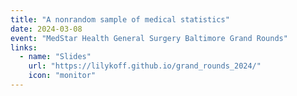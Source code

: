 ```yaml
---
title: "A nonrandom sample of medical statistics"
date: 2024-03-08
event: "MedStar Health General Surgery Baltimore Grand Rounds"
links:
  - name: "Slides"
    url: "https://lilykoff.github.io/grand_rounds_2024/"
    icon: "monitor"
---
```

